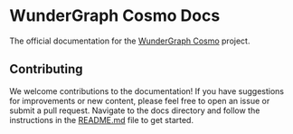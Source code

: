 # WunderGraph Cosmo Docs

The official documentation for the [WunderGraph Cosmo](https://github.com/wundergraph/cosmo) project.

## Contributing

We welcome contributions to the documentation! If you have suggestions for improvements or new content, please feel free to open an issue or submit a pull request.
Navigate to the docs directory and follow the instructions in the [README.md](./docs/README.md) file to get started.
